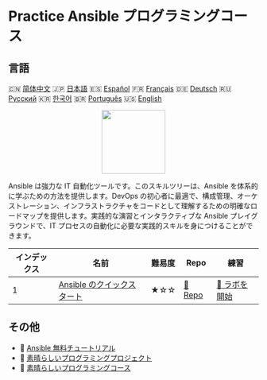 # Practice Ansible プログラミングコース

## 言語

🇨🇳 [简体中文](README_zh.md) 🇯🇵 [日本語](README_ja.md) 🇪🇸 [Español](README_es.md) 🇫🇷 [Français](README_fr.md) 🇩🇪 [Deutsch](README_de.md) 🇷🇺 [Русский](README_ru.md) 🇰🇷 [한국어](README_ko.md) 🇧🇷 [Português](README_pt.md) 🇺🇸 [English](README.md) 

<div align="center">
<img width="128px" src="https://file.labex.io/path/PBjrCC7U2Koq.png">
</div>

Ansible は強力な IT 自動化ツールです。このスキルツリーは、Ansible を体系的に学ぶための方法を提供します。DevOps の初心者に最適で、構成管理、オーケストレーション、インフラストラクチャをコードとして理解するための明確なロードマップを提供します。実践的な演習とインタラクティブな Ansible プレイグラウンドで、IT プロセスの自動化に必要な実践的スキルを身につけることができます。

|   インデックス | 名前                                                                               | 難易度   | Repo                                                              | 練習                                                                  |
|----------------|------------------------------------------------------------------------------------|----------|-------------------------------------------------------------------|-----------------------------------------------------------------------|
|              1 | [Ansible のクイックスタート](https://labex.io/ja/courses/quick-start-with-ansible) | ★☆☆      | [🔗 Repo](https://github.com/labex-labs/quick-start-with-ansible) | [🚀 ラボを開始](https://labex.io/ja/courses/quick-start-with-ansible) |

## その他

- 🔗 [Ansible 無料チュートリアル](https://github.com/labex-labs/ansible-free-tutorials)
- 🔗 [素晴らしいプログラミングプロジェクト](https://github.com/labex-labs/awesome-programming-projects)
- 🔗 [素晴らしいプログラミングコース](https://github.com/labex-labs/awesome-programming-courses)

